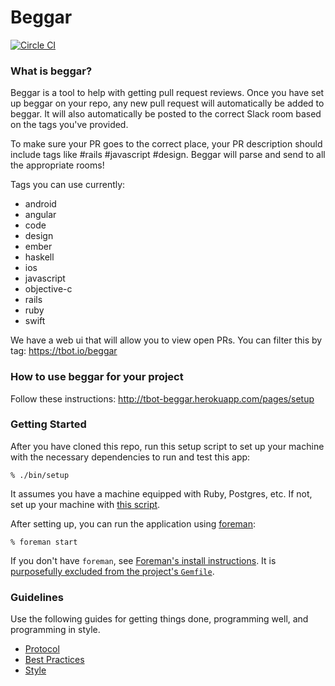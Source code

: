 # Beggar

[![Circle
CI](https://circleci.com/gh/thoughtbot/beggar.svg?style=svg&circle-token=07d9bd80401d852967891e169b8ef64ef36e649f)](https://circleci.com/gh/thoughtbot/beggar)

### What is beggar?

Beggar is a tool to help with getting pull request reviews. Once you have set up
beggar on your repo, any new pull request will automatically be added to beggar.
It will also automatically be posted to the correct Slack room based on the tags
you've provided.

To make sure your PR goes to the correct place, your PR description should
include tags like #rails #javascript #design. Beggar will parse and send to all
the appropriate rooms!

Tags you can use currently:

* android
* angular
* code
* design
* ember
* haskell
* ios
* javascript
* objective-c
* rails
* ruby
* swift

We have a web ui that will allow you to view open PRs. You can filter this by
tag: https://tbot.io/beggar

### How to use beggar for your project

Follow these instructions: http://tbot-beggar.herokuapp.com/pages/setup

### Getting Started

After you have cloned this repo, run this setup script to set up your machine
with the necessary dependencies to run and test this app:

    % ./bin/setup

It assumes you have a machine equipped with Ruby, Postgres, etc. If not, set up
your machine with [this script].

[this script]: https://github.com/thoughtbot/laptop

After setting up, you can run the application using [foreman]:

    % foreman start

If you don't have `foreman`, see [Foreman's install instructions][foreman]. It
is [purposefully excluded from the project's `Gemfile`][exclude].

[foreman]: https://github.com/ddollar/foreman
[exclude]: https://github.com/ddollar/foreman/pull/437#issuecomment-41110407

### Guidelines

Use the following guides for getting things done, programming well, and
programming in style.

* [Protocol](http://github.com/thoughtbot/guides/blob/master/protocol)
* [Best Practices](http://github.com/thoughtbot/guides/blob/master/best-practices)
* [Style](http://github.com/thoughtbot/guides/blob/master/style)
